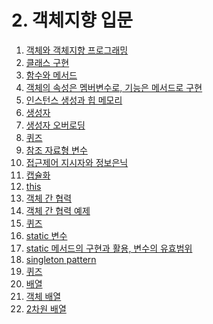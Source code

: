 # 2. 객체지향 입문

01. [객체와 객체지향 프로그래밍]()
02. [클래스 구현]()
03. [함수와 메서드]()
04. [객체의 속성은 멤버변수로, 기능은 메서드로 구현]()
05. [인스턴스 생성과 힙 메모리]()
06. [생성자]()
07. [생성자 오버로딩]()
08. [퀴즈]()
09. [참조 자료형 변수]()
10. [접근제어 지시자와 정보은닉]()
11. [캡슐화]()
12. [this]()
13. [객체 간 협력]()
14. [객체 간 협력 예제]()
15. [퀴즈]()
16. [static 변수]()
17. [static 메서드의 구현과 활용, 변수의 유효범위]()
18. [singleton pattern]()
19. [퀴즈]()
20. [배열]()
21. [객체 배열]()
22. [2차원 배열]()